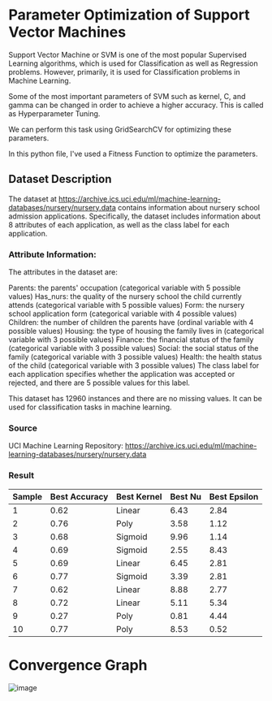 # Parameter Optimization of Support Vector Machines

Support Vector Machine or SVM is one of the most popular Supervised Learning algorithms, which is used for Classification as well as Regression problems. However, primarily, it is used for Classification problems in Machine Learning.

Some of the most important parameters of SVM such as kernel, C, and gamma can be changed in order to achieve a higher accuracy. This is called as Hyperparameter Tuning.

We can perform this task using GridSearchCV for optimizing these parameters.

In this python file, I've used a Fitness Function to optimize the parameters.

## Dataset Description
  The dataset at https://archive.ics.uci.edu/ml/machine-learning-databases/nursery/nursery.data contains information about nursery school admission applications. Specifically, the dataset includes information about 8 attributes of each application, as well as the class label for each application.

### Attribute Information:

The attributes in the dataset are:

Parents: the parents' occupation (categorical variable with 5 possible values)
Has_nurs: the quality of the nursery school the child currently attends (categorical variable with 5 possible values)
Form: the nursery school application form (categorical variable with 4 possible values)
Children: the number of children the parents have (ordinal variable with 4 possible values)
Housing: the type of housing the family lives in (categorical variable with 3 possible values)
Finance: the financial status of the family (categorical variable with 3 possible values)
Social: the social status of the family (categorical variable with 3 possible values)
Health: the health status of the child (categorical variable with 3 possible values)
The class label for each application specifies whether the application was accepted or rejected, and there are 5 possible values for this label.

This dataset has 12960 instances and there are no missing values. It can be used for classification tasks in machine learning.
### Source
 UCI Machine Learning Repository: https://archive.ics.uci.edu/ml/machine-learning-databases/nursery/nursery.data 
 
### Result
| Sample  | Best Accuracy | Best Kernel | Best Nu | Best Epsilon |
| -----   | ------------- | ----------- | ------- | ------------ |
| 1 | 0.62 | Linear | 6.43 | 2.84 |
| 2 | 0.76 | Poly | 3.58 | 1.12 |
| 3 | 0.68 | Sigmoid | 9.96 | 1.14 |
| 4 | 0.69 | Sigmoid | 2.55 | 8.43 |
| 5 | 0.69 | Linear | 6.45 | 2.81 |
| 6 | 0.77 | Sigmoid | 3.39 | 2.81 |
| 7 | 0.62 | Linear | 8.88 | 2.77 |
| 8 | 0.72 | Linear | 5.11 | 5.34 |
| 9 | 0.27 | Poly | 0.81 | 4.44 |
| 10 | 0.77 | Poly | 8.53 | 0.52 |


# Convergence Graph 

![image](https://user-images.githubusercontent.com/73159662/233172351-999dcb03-af26-4069-bf5c-3a8ed16893ee.png)

